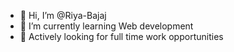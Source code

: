 - 👋 Hi, I’m @Riya-Bajaj
- 🌱 I’m currently learning Web development
- 👀 Actively looking for full time work opportunities


<!---
Riya-Bajaj/Riya-Bajaj is a ✨ special ✨ repository because its `README.md` (this file) appears on your GitHub profile.
You can click the Preview link to take a look at your changes.
--->
